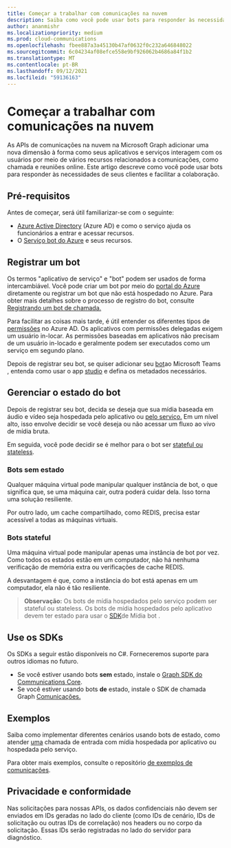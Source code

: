 ```yaml
---
title: Começar a trabalhar com comunicações na nuvem
description: Saiba como você pode usar bots para responder às necessidades de seus clientes e facilitar a colaboração.
author: ananmishr
ms.localizationpriority: medium
ms.prod: cloud-communications
ms.openlocfilehash: fbee887a3a45130b47af0632f0c232a646848022
ms.sourcegitcommit: 6c04234af08efce558e9bf926062b4686a84f1b2
ms.translationtype: MT
ms.contentlocale: pt-BR
ms.lasthandoff: 09/12/2021
ms.locfileid: "59136163"
---
```

# <a name="get-started-with-cloud-communications"></a>Começar a trabalhar com comunicações na nuvem

As APIs de comunicações na nuvem na Microsoft Graph adicionar uma nova dimensão à forma como seus aplicativos e serviços interagem com os usuários por meio de vários recursos relacionados a comunicações, como chamada e reuniões online. Este artigo descreve como você pode usar bots para responder às necessidades de seus clientes e facilitar a colaboração.

## <a name="prerequisites"></a>Pré-requisitos

Antes de começar, será útil familiarizar-se com o seguinte:

- [Azure Active Directory](/azure/active-directory/fundamentals/active-directory-whatis) (Azure AD) e como o serviço ajuda os funcionários a entrar e acessar recursos.
- O [Serviço bot do Azure](/azure/bot-service/bot-service-overview-introduction?view=azure-bot-service-3.0) e seus recursos.

## <a name="register-a-bot"></a>Registrar um bot

Os termos "aplicativo de serviço" e "bot" podem ser usados de forma intercambiável. Você pode criar um bot por meio do [portal do Azure](https://azure.microsoft.com/features/azure-portal/) diretamente ou registrar um bot que não está hospedado no Azure. Para obter mais detalhes sobre o processo de registro do bot, consulte [Registrando um bot de chamada.](https://microsoftgraph.github.io/microsoft-graph-comms-samples/docs/articles/calls/register-calling-bot.html) 

Para facilitar as coisas mais tarde, é útil entender os diferentes tipos de [permissões](/azure/active-directory/develop/v1-permissions-and-consent#types-of-permissions) no Azure AD. Os aplicativos com permissões delegadas exigem um usuário in-locar. As permissões baseadas em aplicativos não precisam de um usuário in-locado e geralmente podem ser executados como um serviço em segundo plano.

Depois de registrar seu bot, se quiser adicionar seu [bot](/microsoftteams/platform/concepts/calls-and-meetings/registering-calling-bot)ao Microsoft Teams , entenda como usar o app [studio](/microsoftteams/platform/get-started/get-started-app-studio) e defina os metadados necessários.

## <a name="manage-the-state-of-the-bot"></a>Gerenciar o estado do bot

Depois de registrar seu bot, decida se deseja que sua mídia baseada em áudio e vídeo seja hospedada pelo aplicativo ou [pelo serviço.](cloud-communications-media.md) Em um nível alto, isso envolve decidir se você deseja ou não acessar um fluxo ao vivo de mídia bruta.

Em seguida, você pode decidir se é melhor para o bot ser [stateful ou stateless](https://microsoftgraph.github.io/microsoft-graph-comms-samples/docs/articles/calls/StateManagement.html).

### <a name="stateless-bots"></a>Bots sem estado

Qualquer máquina virtual pode manipular qualquer instância de bot, o que significa que, se uma máquina cair, outra poderá cuidar dela. Isso torna uma solução resiliente.

Por outro lado, um cache compartilhado, como REDIS, precisa estar acessível a todas as máquinas virtuais.

### <a name="stateful-bots"></a>Bots stateful

Uma máquina virtual pode manipular apenas uma instância de bot por vez. Como todos os estados estão em um computador, não há nenhuma verificação de memória extra ou verificações de cache REDIS.

A desvantagem é que, como a instância do bot está apenas em um computador, ela não é tão resiliente.

>**Observação:** Os bots de mídia hospedados pelo serviço podem ser stateful ou stateless. Os bots de mídia hospedados pelo aplicativo devem ter estado para usar o [SDK](https://www.nuget.org/packages/Microsoft.Skype.Bots.Media)de Mídia bot .

## <a name="use-the-sdks"></a>Use os SDKs

Os SDKs a seguir estão disponíveis no C#. Forneceremos suporte para outros idiomas no futuro.

- Se você estiver usando bots **sem** estado, instale o [Graph SDK do Communications Core](https://www.nuget.org/packages/Microsoft.Graph.Communications.Core).
- Se você estiver usando bots **de** estado, instale o SDK de chamada Graph [Comunicações.](https://www.nuget.org/packages/Microsoft.Graph.Communications.Calls)

## <a name="examples"></a>Exemplos

Saiba como implementar diferentes cenários usando bots de estado, como atender [uma](https://microsoftgraph.github.io/microsoft-graph-comms-samples/docs/articles/index.html#example-incoming-calls) chamada de entrada com mídia hospedada por aplicativo ou hospedada pelo serviço.

Para obter mais exemplos, consulte o repositório [de exemplos de comunicações](https://microsoftgraph.github.io/microsoft-graph-comms-samples/docs/index.html).

## <a name="privacy-and-compliance"></a>Privacidade e conformidade

Nas solicitações para nossas APIs, os dados confidenciais não devem ser enviados em IDs geradas no lado do cliente (como IDs de cenário, IDs de solicitação ou outras IDs de correlação) nos headers ou no corpo da solicitação. Essas IDs serão registradas no lado do servidor para diagnóstico.
